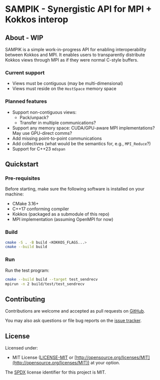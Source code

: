 # SAMPIK - Synergistic API for MPI + Kokkos interop

## About - WIP

SAMPIK is a simple work-in-progress API for enabling interoperability between Kokkos and MPI. It enables users to transparently distribute Kokkos views through MPI as if they were normal C-style buffers.

### Current support
- Views must be contiguous (may be multi-dimensional)
- Views must reside on the `HostSpace` memory space

### Planned features
- Support non-contiguous views:
  - Pack/unpack?
  - Transfer in multiple communications?
- Support any memory space: CUDA/GPU-aware MPI implementations? May use GPU-direct comms?
- Add missing point-to-point communications
- Add collectives (what would be the semantics for, e.g., `MPI_Reduce`?)
- Support for C++23 `mdspan`


## Quickstart

### Pre-requisites
Before starting, make sure the following software is installed on your machine:
- CMake 3.16+
- C++17 conforming compiler
- Kokkos (packaged as a submodule of this repo)
- MPI implementation (assuming OpenMPI for now)

### Build
```sh
cmake -S . -B build <KOKKOS_FLAGS...>
cmake --build build
```

### Run
Run the test program:
```sh
cmake --build build --target test_sendrecv
mpirun -n 2 build/test/test_sendrecv
```


## Contributing

Contributions are welcome and accepted as pull requests on [GitHub](https://github.com/dssgabriel/sampik).

You may also ask questions or file bug reports on the [issue tracker](https://github.com/dssgabriel/sampik/issues).


## License

Licensed under:
- MIT License ([LICENSE-MIT](https://github.com/dssgabriel/sampik/blob/master/LICENSE-MIT) or [http://opensource.org/licenses/MIT](http://opensource.org/licenses/MIT))
at your option.  

The [SPDX](https://spdx.dev/) license identifier for this project is MIT.
